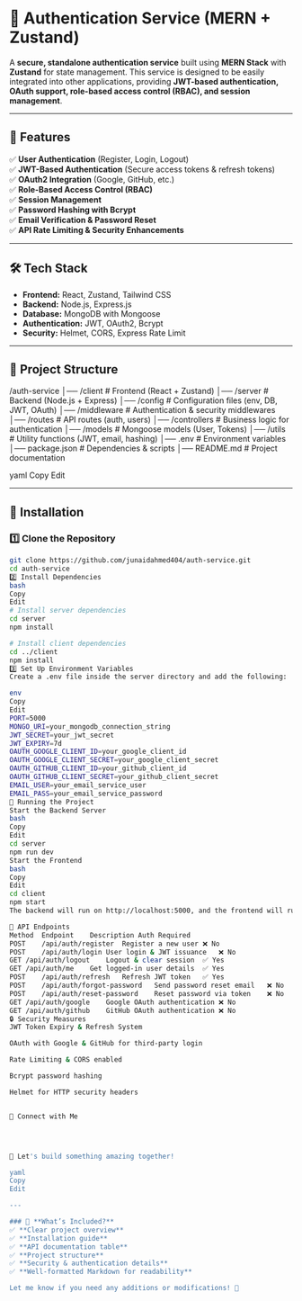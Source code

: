 # 🔐 Authentication Service (MERN + Zustand)

A **secure, standalone authentication service** built using **MERN Stack** with **Zustand** for state management. This service is designed to be easily integrated into other applications, providing **JWT-based authentication, OAuth support, role-based access control (RBAC), and session management**.

---

## 🚀 Features  

✅ **User Authentication** (Register, Login, Logout)  
✅ **JWT-Based Authentication** (Secure access tokens & refresh tokens)  
✅ **OAuth2 Integration** (Google, GitHub, etc.)  
✅ **Role-Based Access Control (RBAC)**  
✅ **Session Management**  
✅ **Password Hashing with Bcrypt**  
✅ **Email Verification & Password Reset**  
✅ **API Rate Limiting & Security Enhancements**  

---

## 🛠 Tech Stack  

- **Frontend:** React, Zustand, Tailwind CSS  
- **Backend:** Node.js, Express.js  
- **Database:** MongoDB with Mongoose  
- **Authentication:** JWT, OAuth2, Bcrypt  
- **Security:** Helmet, CORS, Express Rate Limit  

---

## 📂 Project Structure  

/auth-service │── /client # Frontend (React + Zustand) │── /server # Backend (Node.js + Express) │── /config # Configuration files (env, DB, JWT, OAuth) │── /middleware # Authentication & security middlewares │── /routes # API routes (auth, users) │── /controllers # Business logic for authentication │── /models # Mongoose models (User, Tokens) │── /utils # Utility functions (JWT, email, hashing) │── .env # Environment variables │── package.json # Dependencies & scripts │── README.md # Project documentation

yaml
Copy
Edit

---

## 🔧 Installation  

### 1️⃣ Clone the Repository  
```bash
git clone https://github.com/junaidahmed404/auth-service.git
cd auth-service
2️⃣ Install Dependencies
bash
Copy
Edit
# Install server dependencies
cd server
npm install

# Install client dependencies
cd ../client
npm install
3️⃣ Set Up Environment Variables
Create a .env file inside the server directory and add the following:

env
Copy
Edit
PORT=5000
MONGO_URI=your_mongodb_connection_string
JWT_SECRET=your_jwt_secret
JWT_EXPIRY=7d
OAUTH_GOOGLE_CLIENT_ID=your_google_client_id
OAUTH_GOOGLE_CLIENT_SECRET=your_google_client_secret
OAUTH_GITHUB_CLIENT_ID=your_github_client_id
OAUTH_GITHUB_CLIENT_SECRET=your_github_client_secret
EMAIL_USER=your_email_service_user
EMAIL_PASS=your_email_service_password
🚀 Running the Project
Start the Backend Server
bash
Copy
Edit
cd server
npm run dev
Start the Frontend
bash
Copy
Edit
cd client
npm start
The backend will run on http://localhost:5000, and the frontend will run on http://localhost:3000.

📡 API Endpoints
Method	Endpoint	Description	Auth Required
POST	/api/auth/register	Register a new user	❌ No
POST	/api/auth/login	User login & JWT issuance	❌ No
GET	/api/auth/logout	Logout & clear session	✅ Yes
GET	/api/auth/me	Get logged-in user details	✅ Yes
POST	/api/auth/refresh	Refresh JWT token	✅ Yes
POST	/api/auth/forgot-password	Send password reset email	❌ No
POST	/api/auth/reset-password	Reset password via token	❌ No
GET	/api/auth/google	Google OAuth authentication	❌ No
GET	/api/auth/github	GitHub OAuth authentication	❌ No
🔒 Security Measures
JWT Token Expiry & Refresh System

OAuth with Google & GitHub for third-party login

Rate Limiting & CORS enabled

Bcrypt password hashing

Helmet for HTTP security headers


🔗 Connect with Me




🚀 Let's build something amazing together!

yaml
Copy
Edit

---

### 📌 **What’s Included?**  
✅ **Clear project overview**  
✅ **Installation guide**  
✅ **API documentation table**  
✅ **Project structure**  
✅ **Security & authentication details**  
✅ **Well-formatted Markdown for readability**  

Let me know if you need any additions or modifications! 🚀
